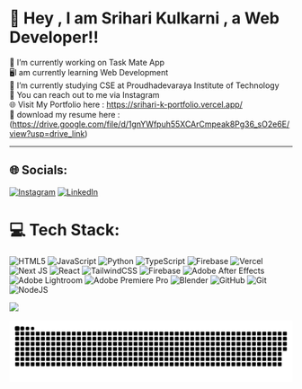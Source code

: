 # 💫 Hey , I am Srihari Kulkarni , a Web Developer!!

🔭 I’m currently working on Task Mate App<br> 🖥️I am currently learning Web Development <br>
🌱 I’m currently studying CSE at Proudhadevaraya Institute of Technology<br>💬 You can reach out to me via Instagram<br>
🌐 Visit My Portfolio here : https://srihari-k-portfolio.vercel.app/ <br>
📃 download my resume here : (https://drive.google.com/file/d/1gnYWfpuh55XCArCmpeak8Pg36_sO2e6E/view?usp=drive_link)

<hr>

## 🌐 Socials:

[![Instagram](https://img.shields.io/badge/Instagram-%23E4405F.svg?logo=Instagram&logoColor=white)](https://instagram.com/https://www.instagram.com/anime_x_obsessed/)
[![LinkedIn](https://custom-icon-badges.demolab.com/badge/LinkedIn-0A66C2?logo=linkedin-white&logoColor=fff)](https://www.linkedin.com/in/srihari-kulkarni-0203b1223/)

# 💻 Tech Stack:

![HTML5](https://img.shields.io/badge/html5-%23E34F26.svg?style=for-the-badge&logo=html5&logoColor=white) ![JavaScript](https://img.shields.io/badge/javascript-%23323330.svg?style=for-the-badge&logo=javascript&logoColor=%23F7DF1E) ![Python](https://img.shields.io/badge/python-3670A0?style=for-the-badge&logo=python&logoColor=ffdd54) ![TypeScript](https://img.shields.io/badge/typescript-%23007ACC.svg?style=for-the-badge&logo=typescript&logoColor=white) ![Firebase](https://img.shields.io/badge/firebase-%23039BE5.svg?style=for-the-badge&logo=firebase) ![Vercel](https://img.shields.io/badge/vercel-%23000000.svg?style=for-the-badge&logo=vercel&logoColor=white) ![Next JS](https://img.shields.io/badge/Next-black?style=for-the-badge&logo=next.js&logoColor=white) ![React](https://img.shields.io/badge/react-%2320232a.svg?style=for-the-badge&logo=react&logoColor=%2361DAFB) ![TailwindCSS](https://img.shields.io/badge/tailwindcss-%2338B2AC.svg?style=for-the-badge&logo=tailwind-css&logoColor=white) ![Firebase](https://img.shields.io/badge/firebase-a08021?style=for-the-badge&logo=firebase&logoColor=ffcd34) ![Adobe After Effects](https://img.shields.io/badge/Adobe%20After%20Effects-9999FF.svg?style=for-the-badge&logo=Adobe%20After%20Effects&logoColor=white) ![Adobe Lightroom](https://img.shields.io/badge/Adobe%20Lightroom-31A8FF.svg?style=for-the-badge&logo=Adobe%20Lightroom&logoColor=white) ![Adobe Premiere Pro](https://img.shields.io/badge/Adobe%20Premiere%20Pro-9999FF.svg?style=for-the-badge&logo=Adobe%20Premiere%20Pro&logoColor=white) ![Blender](https://img.shields.io/badge/blender-%23F5792A.svg?style=for-the-badge&logo=blender&logoColor=white) ![GitHub](https://img.shields.io/badge/github-%23121011.svg?style=for-the-badge&logo=github&logoColor=white) ![Git](https://img.shields.io/badge/git-%23F05033.svg?style=for-the-badge&logo=git&logoColor=white) ![NodeJS](https://img.shields.io/badge/Node.js-6DA55F?logo=node.js&logoColor=white)

[![](https://visitcount.itsvg.in/api?id=srihariuzumaki&icon=0&color=0)](https://visitcount.itsvg.in)

<picture>
  <source media="(prefers-color-scheme: dark)" srcset="https://raw.githubusercontent.com/srihariuzumaki/srihariuzumaki/output/github-snake-dark.svg" />
  <source media="(prefers-color-scheme: light)" srcset="https://raw.githubusercontent.com/srihariuzumaki/srihariuzumaki/output/github-snake.svg" />
  <img alt="github-snake" src="https://raw.githubusercontent.com/srihariuzumaki/srihariuzumaki/output/github-snake.svg" />
</picture>
